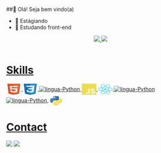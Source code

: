 ##👋 Olá! Seja bem vindo(a)

- 🔭 Estágiando
- 🌱 Estudando front-end

<div align="center">
  <a href="https://github.com/DayvisonSerafim">
  <img height="160em" src="https://github-readme-stats.vercel.app/api?username=dayvisonserafim&show_icons=true&theme=dark&include_all_commits=true&count_private=true"/>
  <img height="160em" src="https://github-readme-stats.vercel.app/api/top-langs/?username=dayvisonserafim&layout=compact&langs_count=7&theme=dark"/>
</div>
  
  <div style="display: inline_block"><br>
    <h1>Skills</h1>
  <img align="center" alt="lingua-HTML" height="30" width="40" src="https://raw.githubusercontent.com/devicons/devicon/master/icons/html5/html5-original.svg">
  <img align="center" alt="lingua-CSS" height="30" width="40" src="https://raw.githubusercontent.com/devicons/devicon/master/icons/css3/css3-original.svg">
  <img align="center" alt="lingua-Python" height="30" width="40" src="https://cdn.jsdelivr.net/gh/devicons/devicon/icons/bootstrap/bootstrap-plain.svg">
  <img align="center" alt="lingua-Js" height="30" width="40" src="https://raw.githubusercontent.com/devicons/devicon/master/icons/javascript/javascript-plain.svg">
  <img align="center" alt="lingua-React" height="30" width="40" src="https://raw.githubusercontent.com/devicons/devicon/master/icons/react/react-original.svg">
  <img align="center" alt="lingua-Python" height="30" width="40" src="https://cdn.jsdelivr.net/gh/devicons/devicon/icons/figma/figma-original.svg">
  <img align="center" alt="lingua-Python" height="30" width="40" src="https://cdn.jsdelivr.net/gh/devicons/devicon/icons/photoshop/photoshop-plain.svg">
  <img align="center" alt="lingua-Python" height="30" width="40" src="https://raw.githubusercontent.com/devicons/devicon/master/icons/python/python-original.svg">
  </div>
  
 ##
 
<div> 
  <h1>Contact</h1>
  <a href = "mailto:dayvisonsilva47@gmail.com"><img src="https://img.shields.io/badge/-Gmail-%23333?style=for-the-badge&logo=gmail&logoColor=white" target="_blank"></a>
  <a href="https://www.linkedin.com/in/dayvison-serafim" target="_blank"><img src="https://img.shields.io/badge/-LinkedIn-%230077B5?style=for-the-badge&logo=linkedin&logoColor=white" target="_blank"></a> 
  
</div>

